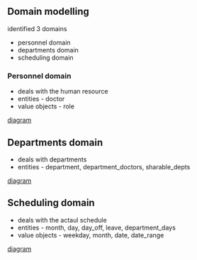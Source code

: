 ## Domain modelling

identified 3 domains
- personnel domain
- departments domain
- scheduling domain

### Personnel domain
- deals with the human resource
- entities - doctor
- value objects - role

[diagram](/docs/diagrams/out/person_domain_models/person_domain.png)

## Departments domain
- deals with departments
- entities - department, department_doctors, sharable_depts

[diagram](/docs/diagrams/out/departments_domain_models/department%20domains.png)

## Scheduling domain
- deals with the actaul schedule
- entities - month, day, day_off, leave, department_days
- value objects - weekday, month, date, date_range

[diagram](/docs/diagrams/out/scheduling_domain_models/scheduling%20domain.png)